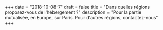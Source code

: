 +++
date = "2018-10-08-7"
draft = false
title = "Dans quelles régions proposez-vous de l'hébergement ?"
description = "Pour la partie mutualisée, en Europe, sur Paris. Pour d'autres régions, contactez-nous"
+++